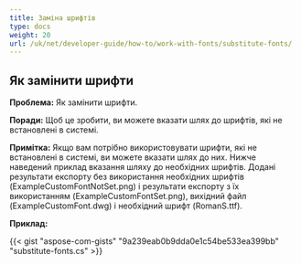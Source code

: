 ```yaml
---
title: Заміна шрифтів
type: docs
weight: 20
url: /uk/net/developer-guide/how-to/work-with-fonts/substitute-fonts/
---
```



## **Як замінити шрифти**

**Проблема:** Як замінити шрифти.

**Поради:** Щоб це зробити, ви можете вказати шлях до шрифтів, які не встановлені в системі.

**Примітка:** Якщо вам потрібно використовувати шрифти, які не встановлені в системі, ви можете вказати шлях до них. Нижче наведений приклад вказання шляху до необхідних шрифтів. Додані результати експорту без використання необхідних шрифтів (ExampleCustomFontNotSet.png) і результати експорту з їх використанням (ExampleCustomFontSet.png), вихідний файл (ExampleCustomFont.dwg) і необхідний шрифт (RomanS.ttf).

**Приклад:**

{{< gist "aspose-com-gists" "9a239eab0b9dda0e1c54be533ea399bb" "substitute-fonts.cs" >}}
